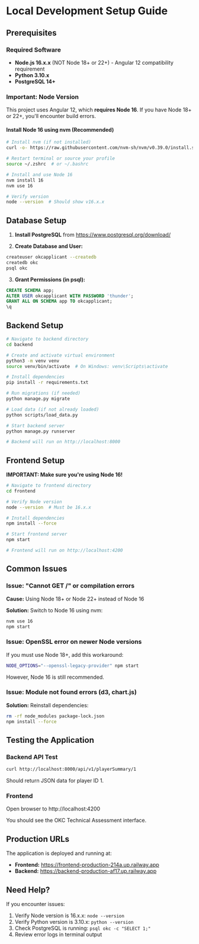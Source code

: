 # Local Development Setup Guide

## Prerequisites

### Required Software
- **Node.js 16.x.x** (NOT Node 18+ or 22+) - Angular 12 compatibility requirement
- **Python 3.10.x**
- **PostgreSQL 14+**

### Important: Node Version

This project uses Angular 12, which **requires Node 16**. If you have Node 18+ or 22+, you'll encounter build errors.

#### Install Node 16 using nvm (Recommended)

```bash
# Install nvm (if not installed)
curl -o- https://raw.githubusercontent.com/nvm-sh/nvm/v0.39.0/install.sh | bash

# Restart terminal or source your profile
source ~/.zshrc  # or ~/.bashrc

# Install and use Node 16
nvm install 16
nvm use 16

# Verify version
node --version  # Should show v16.x.x
```

## Database Setup

1. **Install PostgreSQL** from https://www.postgresql.org/download/

2. **Create Database and User:**
```bash
createuser okcapplicant --createdb
createdb okc
psql okc
```

3. **Grant Permissions (in psql):**
```sql
CREATE SCHEMA app;
ALTER USER okcapplicant WITH PASSWORD 'thunder';
GRANT ALL ON SCHEMA app TO okcapplicant;
\q
```

## Backend Setup

```bash
# Navigate to backend directory
cd backend

# Create and activate virtual environment
python3 -m venv venv
source venv/bin/activate  # On Windows: venv\Scripts\activate

# Install dependencies
pip install -r requirements.txt

# Run migrations (if needed)
python manage.py migrate

# Load data (if not already loaded)
python scripts/load_data.py

# Start backend server
python manage.py runserver

# Backend will run on http://localhost:8000
```

## Frontend Setup

**IMPORTANT: Make sure you're using Node 16!**

```bash
# Navigate to frontend directory
cd frontend

# Verify Node version
node --version  # Must be 16.x.x

# Install dependencies
npm install --force

# Start frontend server
npm start

# Frontend will run on http://localhost:4200
```

## Common Issues

### Issue: "Cannot GET /" or compilation errors

**Cause:** Using Node 18+ or Node 22+ instead of Node 16

**Solution:** Switch to Node 16 using nvm:
```bash
nvm use 16
npm start
```

### Issue: OpenSSL error on newer Node versions

If you must use Node 18+, add this workaround:
```bash
NODE_OPTIONS="--openssl-legacy-provider" npm start
```

However, Node 16 is still recommended.

### Issue: Module not found errors (d3, chart.js)

**Solution:** Reinstall dependencies:
```bash
rm -rf node_modules package-lock.json
npm install --force
```

## Testing the Application

### Backend API Test
```bash
curl http://localhost:8000/api/v1/playerSummary/1
```

Should return JSON data for player ID 1.

### Frontend
Open browser to http://localhost:4200

You should see the OKC Technical Assessment interface.

## Production URLs

The application is deployed and running at:
- **Frontend:** https://frontend-production-214a.up.railway.app
- **Backend:** https://backend-production-af17.up.railway.app

## Need Help?

If you encounter issues:
1. Verify Node version is 16.x.x: `node --version`
2. Verify Python version is 3.10.x: `python --version`
3. Check PostgreSQL is running: `psql okc -c "SELECT 1;"`
4. Review error logs in terminal output
